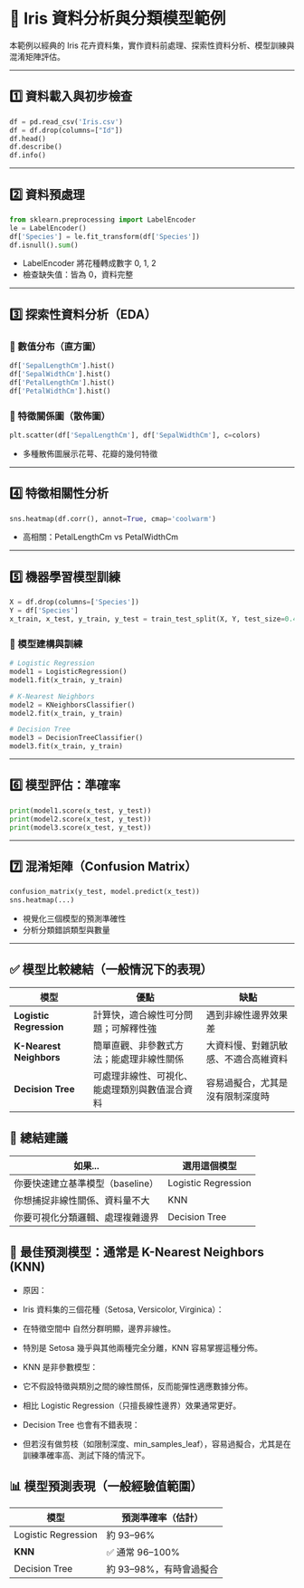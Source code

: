 
# 🌸 Iris 資料分析與分類模型範例

本範例以經典的 Iris 花卉資料集，實作資料前處理、探索性資料分析、模型訓練與混淆矩陣評估。

---

## 1️⃣ 資料載入與初步檢查

```python
df = pd.read_csv('Iris.csv')
df = df.drop(columns=["Id"])
df.head()
df.describe()
df.info()
```

---

## 2️⃣ 資料預處理

```python
from sklearn.preprocessing import LabelEncoder
le = LabelEncoder()
df['Species'] = le.fit_transform(df['Species'])
df.isnull().sum()
```

- LabelEncoder 將花種轉成數字 0, 1, 2
- 檢查缺失值：皆為 0，資料完整

---

## 3️⃣ 探索性資料分析（EDA）

### 🔢 數值分布（直方圖）

```python
df['SepalLengthCm'].hist()
df['SepalWidthCm'].hist()
df['PetalLengthCm'].hist()
df['PetalWidthCm'].hist()
```

### 🌈 特徵關係圖（散佈圖）

```python
plt.scatter(df['SepalLengthCm'], df['SepalWidthCm'], c=colors)
```

- 多種散佈圖展示花萼、花瓣的幾何特徵

---

## 4️⃣ 特徵相關性分析

```python
sns.heatmap(df.corr(), annot=True, cmap='coolwarm')
```

- 高相關：PetalLengthCm vs PetalWidthCm

---

## 5️⃣ 機器學習模型訓練

```python
X = df.drop(columns=['Species'])
Y = df['Species']
x_train, x_test, y_train, y_test = train_test_split(X, Y, test_size=0.4)
```

### 🤖 模型建構與訓練

```python
# Logistic Regression
model1 = LogisticRegression()
model1.fit(x_train, y_train)

# K-Nearest Neighbors
model2 = KNeighborsClassifier()
model2.fit(x_train, y_train)

# Decision Tree
model3 = DecisionTreeClassifier()
model3.fit(x_train, y_train)
```

---

## 6️⃣ 模型評估：準確率

```python
print(model1.score(x_test, y_test))
print(model2.score(x_test, y_test))
print(model3.score(x_test, y_test))
```

---

## 7️⃣ 混淆矩陣（Confusion Matrix）

```python
confusion_matrix(y_test, model.predict(x_test))
sns.heatmap(...)
```

- 視覺化三個模型的預測準確性
- 分析分類錯誤類型與數量

---

## ✅ 模型比較總結（一般情況下的表現）

| 模型                      | 優點                      | 缺點                 |
| ----------------------- | ----------------------- | ------------------ |
| **Logistic Regression** | 計算快，適合線性可分問題；可解釋性強      | 遇到非線性邊界效果差         |
| **K-Nearest Neighbors** | 簡單直觀、非參數式方法；能處理非線性關係    | 大資料慢、對雜訊敏感、不適合高維資料 |
| **Decision Tree**       | 可處理非線性、可視化、能處理類別與數值混合資料 | 容易過擬合，尤其是沒有限制深度時   |

## 🧠 總結建議

| 如果...                | 選用這個模型              |
| -------------------- | ------------------- |
| 你要快速建立基準模型（baseline） | Logistic Regression |
| 你想捕捉非線性關係、資料量不大      | KNN                 |
| 你要可視化分類邏輯、處理複雜邊界     | Decision Tree       |

## 🧠 最佳預測模型：通常是 K-Nearest Neighbors (KNN)

- 原因：
- Iris 資料集的三個花種（Setosa, Versicolor, Virginica）：
- 在特徵空間中 自然分群明顯，邊界非線性。
- 特別是 Setosa 幾乎與其他兩種完全分離，KNN 容易掌握這種分佈。

- KNN 是非參數模型：
- 它不假設特徵與類別之間的線性關係，反而能彈性適應數據分佈。
- 相比 Logistic Regression（只擅長線性邊界）效果通常更好。

- Decision Tree 也會有不錯表現：
- 但若沒有做剪枝（如限制深度、min_samples_leaf），容易過擬合，尤其是在訓練準確率高、測試下降的情況下。

## 📊 模型預測表現（一般經驗值範圍）

| 模型                  | 預測準確率（估計）       |
| ------------------- | --------------- |
| Logistic Regression | 約 93–96%        |
| **KNN**             | ✅ 通常 96–100%    |
| Decision Tree       | 約 93–98%，有時會過擬合 |
